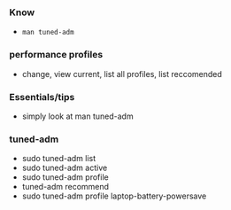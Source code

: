 ### Know 
* `man tuned-adm`

### performance profiles
* change, view current, list all profiles, list reccomended


### Essentials/tips
* simply look at man tuned-adm



### tuned-adm
* sudo tuned-adm list
* sudo tuned-adm active
* sudo tuned-adm profile <profile>
* tuned-adm recommend
* sudo tuned-adm profile laptop-battery-powersave


